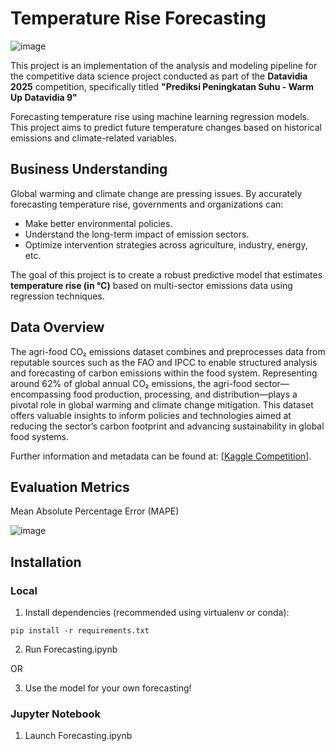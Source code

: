 # Temperature Rise Forecasting

![image](https://github.com/user-attachments/assets/4dd23137-815e-4f0b-8748-6286e0bd79a7)

This project is an implementation of the analysis and modeling pipeline for the competitive data science project conducted as part of the **Datavidia 2025** competition, specifically titled **"Prediksi Peningkatan Suhu - Warm Up Datavidia 9"**

Forecasting temperature rise using machine learning regression models. This project aims to predict future temperature changes based on historical emissions and climate-related variables.

## Business Understanding

Global warming and climate change are pressing issues. By accurately forecasting temperature rise, governments and organizations can:

- Make better environmental policies.
- Understand the long-term impact of emission sectors.
- Optimize intervention strategies across agriculture, industry, energy, etc.

The goal of this project is to create a robust predictive model that estimates **temperature rise (in °C)** based on multi-sector emissions data using regression techniques.

## Data Overview

The agri-food CO₂ emissions dataset combines and preprocesses data from reputable sources such as the FAO and IPCC to enable structured analysis and forecasting of carbon emissions within the food system. Representing around 62% of global annual CO₂ emissions, the agri-food sector—encompassing food production, processing, and distribution—plays a pivotal role in global warming and climate change mitigation. This dataset offers valuable insights to inform policies and technologies aimed at reducing the sector’s carbon footprint and advancing sustainability in global food systems.

Further information and metadata can be found at: [[Kaggle Competition](https://www.kaggle.com/competitions/warmup-datavidia/data)].

## Evaluation Metrics
Mean Absolute Percentage Error (MAPE)

![image](https://github.com/user-attachments/assets/b07a6580-c153-4c70-95db-18227529e9c8)

## Installation
### Local
1. Install dependencies (recommended using virtualenv or conda):
```
pip install -r requirements.txt
```
2. Run Forecasting.ipynb

OR

3. Use the model for your own forecasting!

### Jupyter Notebook
1. Launch Forecasting.ipynb
